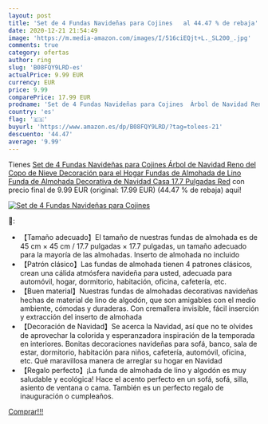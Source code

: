 ```yaml
---
layout: post
title: 'Set de 4 Fundas Navideñas para Cojines   al 44.47 % de rebaja'
date: 2020-12-21 21:54:49
image: 'https://m.media-amazon.com/images/I/516ciEQjt+L._SL200_.jpg'
comments: true
category: ofertas
author: ring
slug: 'B08FQY9LRD-es'
actualPrice: 9.99 EUR
currency: EUR
price: 9.99
comparePrice: 17.99 EUR
prodname: 'Set de 4 Fundas Navideñas para Cojines  Árbol de Navidad Reno del Copo de Nieve Decoración para el Hogar Fundas de Almohada de Lino Funda de Almohada Decorativa de Navidad Casa  17.7 Pulgadas Red'
country: 'es'
flag: '🇪🇸'
buyurl: 'https://www.amazon.es/dp/B08FQY9LRD/?tag=tolees-21'
descuento: '44.47'
average: '9.99'
---
```


Tienes [Set de 4 Fundas Navideñas para Cojines  Árbol de Navidad Reno del Copo de Nieve Decoración para el Hogar Fundas de Almohada de Lino Funda de Almohada Decorativa de Navidad Casa  17.7 Pulgadas Red](https://www.amazon.es/dp/B08FQY9LRD/?tag=tolees-21) con precio final de  9.99 EUR (original: 17.99 EUR) (44.47 %  de rebaja) aqui!

[![Set de 4 Fundas Navideñas para Cojines  ](https://m.media-amazon.com/images/I/516ciEQjt+L._SL200_.jpg)](https://www.amazon.es/dp/B08FQY9LRD/?tag=tolees-21)

🔎:

- 【Tamaño adecuado】El tamaño de nuestras fundas de almohada es de 45 cm × 45 cm / 17.7 pulgadas × 17.7 pulgadas, un tamaño adecuado para la mayoría de las almohadas. Inserto de almohada no incluido
- 【Patrón clásico】Las fundas de almohada tienen 4 patrones clásicos, crean una cálida atmósfera navideña para usted, adecuada para automóvil, hogar, dormitorio, habitación, oficina, cafetería, etc.
- 【Buen material】Nuestras fundas de almohadas decorativas navideñas hechas de material de lino de algodón, que son amigables con el medio ambiente, cómodas y duraderas. Con cremallera invisible, fácil inserción y extracción del inserto de almohada
- 【Decoración de Navidad】Se acerca la Navidad, así que no te olvides de aprovechar la colorida y esperanzadora inspiración de la temporada en interiores. Bonitas decoraciones navideñas para sofá, banco, sala de estar, dormitorio, habitación para niños, cafetería, automóvil, oficina, etc. Qué maravillosa manera de arreglar su hogar en Navidad
- 【Regalo perfecto】¡La funda de almohada de lino y algodón es muy saludable y ecológica! Hace el acento perfecto en un sofá, sofá, silla, asiento de ventana o cama. También es un perfecto regalo de inauguración o cumpleaños.

[Comprar!!!](https://www.amazon.es/dp/B08FQY9LRD/?tag=tolees-21)
